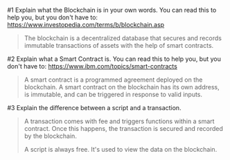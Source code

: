 #1 Explain what the Blockchain is in your own words. You can read this to help you, but you don't have to: https://www.investopedia.com/terms/b/blockchain.asp
> The blockchain is a decentralized database that secures and records immutable transactions of assets with the help of smart contracts.

#2 Explain what a Smart Contract is. You can read this to help you, but you don't have to: https://www.ibm.com/topics/smart-contracts
> A smart contract is a programmed agreement deployed on the blockchain. A smart contract on the blockchain has its own address, is immutable, and can be triggered in response to valid inputs.

#3 Explain the difference between a script and a transaction.
> A transaction comes with fee and triggers functions within a smart contract. Once this happens, the transaction is secured and recorded by the blockchain.
> 
> A script is always free. It's used to view the data on the blockchain.
